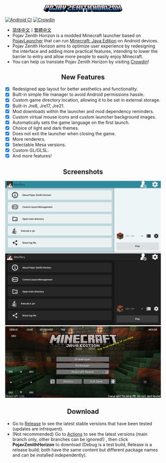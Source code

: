 <div align="center">
    <img width="256" src="app_pojav_zh/src/main/res/drawable/app_name_title.png"></img>
</div>

[![Android CI](https://github.com/HopiHopy/PojavZenithHorizon/actions/workflows/android.yml/badge.svg)](https://github.com/HopiHopy/PojavZenithHorizon/actions/workflows/android.yml)
[![Crowdin](https://badges.crowdin.net/pojav-zenith-horizon/localized.svg)](https://crowdin.com/project/pojav-zenith-horizon)

- <a href="/README.md">简体中文</a>丨<a href="/README-ZH_TW.md">繁體中文</a>
- Pojav Zenith Horizon is a modded Minecraft launcher based on [PojavLauncher](https://github.com/PojavLauncherTeam/PojavLauncher) that can run [Minecraft: Java Edition](https://www.minecraft.net/) on Android devices.
- Pojav Zenith Horizon aims to optimize user experience by redesigning the interface and adding more practical features, intending to lower the barrier to entry and allow more people to easily enjoy Minecraft.
- You can help us translate Pojav Zenith Horizon by visiting [Crowdin](https://crowdin.com/project/pojav-zenith-horizon)!

<h2 align="center">New Features</h2>

- [x] Redesigned app layout for better aesthetics and functionality.
- [x] Built-in simple file manager to avoid Android permissions hassle.
- [x] Custom game directory location, allowing it to be set in external storage.
- [x] Built-in Jre8, Jre17, Jre21.
- [x] Mod downloads within the launcher and mod dependency reminders.
- [x] Custom virtual mouse icons and custom launcher background images.
- [x] Automatically sets the game language on the first launch.
- [x] Choice of light and dark themes.
- [x] Does not exit the launcher when closing the game.
- [x] More renderers.
- [x] Selectable Mesa versions.
- [x] Custom GL/GLSL.
- [x] And more features!

<h2 align="center">Screenshots</h2>

![Screenshot1](/.github/images/Screenshot_Light_EN_US.jpg)
![Screenshot2](/.github/images/Screenshot_Dark_EN_US.jpg)
![Screenshot3](/.github/images/Screenshot_Game_EN_US.jpg)

<h2 align="center">Download</h2>  

- Go to [Release](https://github.com/HopiHopy/PojavZenithHorizon/releases) to see the latest stable versions that have been tested (updates are infrequent).  
- (Not recommended) Go to [Actions](https://github.com/HopiHopy/PojavZenithHorizon/actions) to see the latest versions (main branch only, other branches can be ignored!)
, then click **PojavZenithHorizon** to download (Debug is a test build, Release is a release build; both have the same content but different package names and can be installed independently).
